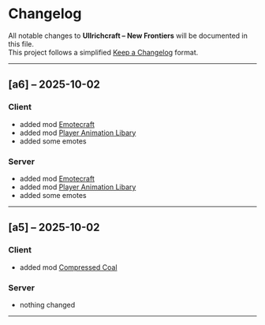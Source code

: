 # Changelog
All notable changes to **Ullrichcraft – New Frontiers** will be documented in this file.  
This project follows a simplified [Keep a Changelog](https://keepachangelog.com/) format.

---

## [a6] – 2025-10-02
### Client
- added mod [Emotecraft](https://modrinth.com/mod/emotecraft)
- added mod [Player Animation Libary](https://modrinth.com/mod/player-animation-library)
- added some emotes

### Server
- added mod [Emotecraft](https://modrinth.com/mod/emotecraft)
- added mod [Player Animation Libary](https://modrinth.com/mod/player-animation-library)
- added some emotes


---

## [a5] – 2025-10-02
### Client
- added mod [Compressed Coal](https://modrinth.com/mod/dievos-compressed-coal)

### Server
- nothing changed

---
